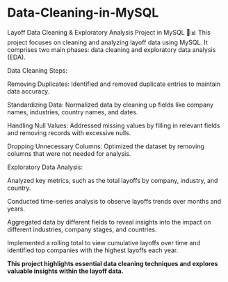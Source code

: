 # Data-Cleaning-in-MySQL
Layoff Data Cleaning & Exploratory Analysis Project in MySQL 🧹📊
This project focuses on cleaning and analyzing layoff data using MySQL. It comprises two main phases: data cleaning and exploratory data analysis (EDA).

Data Cleaning Steps:  

Removing Duplicates: Identified and removed duplicate entries to maintain data accuracy.

Standardizing Data: Normalized data by cleaning up fields like company names, industries, country names, and dates.

Handling Null Values: Addressed missing values by filling in relevant fields and removing records with excessive nulls.

Dropping Unnecessary Columns: Optimized the dataset by removing columns that were not needed for analysis.

Exploratory Data Analysis:

Analyzed key metrics, such as the total layoffs by company, industry, and country.

Conducted time-series analysis to observe layoffs trends over months and years.

Aggregated data by different fields to reveal insights into the impact on different industries, company stages, and countries.

Implemented a rolling total to view cumulative layoffs over time and identified top companies with the highest layoffs each year.

**This project highlights essential data cleaning techniques and explores valuable insights within the layoff data.**

